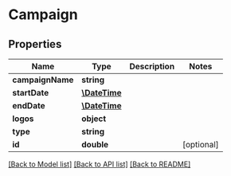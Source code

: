 # Campaign

## Properties
Name | Type | Description | Notes
------------ | ------------- | ------------- | -------------
**campaignName** | **string** |  | 
**startDate** | [**\DateTime**](Date.md) |  | 
**endDate** | [**\DateTime**](Date.md) |  | 
**logos** | **object** |  | 
**type** | **string** |  | 
**id** | **double** |  | [optional] 

[[Back to Model list]](../README.md#documentation-for-models) [[Back to API list]](../README.md#documentation-for-api-endpoints) [[Back to README]](../README.md)


